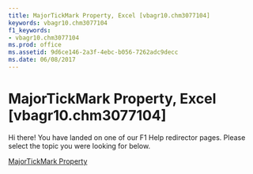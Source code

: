 ```yaml
---
title: MajorTickMark Property, Excel [vbagr10.chm3077104]
keywords: vbagr10.chm3077104
f1_keywords:
- vbagr10.chm3077104
ms.prod: office
ms.assetid: 9d6ce146-2a3f-4ebc-b056-7262adc9decc
ms.date: 06/08/2017
---
```



# MajorTickMark Property, Excel [vbagr10.chm3077104]

Hi there! You have landed on one of our F1 Help redirector pages. Please select the topic you were looking for below.

[MajorTickMark Property](http://msdn.microsoft.com/library/26dfa842-1c7d-c2b6-b647-7c110b1d5626%28Office.15%29.aspx)

